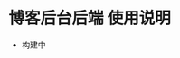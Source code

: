 <!--
 * @Description: 博客后台后端
 * @Author: shenxf
 * @Date: 2019-04-28 16:39:12
 -->
# 博客后台后端 使用说明

- 构建中